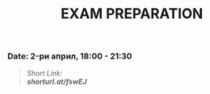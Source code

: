 <h1 align="center">EXAM PREPARATION</h1>
    <br>

<h3>Date: 2-ри април, 18:00 - 21:30</h3>

<blockquote>
    <i>
        Short Link: <br> 
        <b>
            shorturl.at/fswEJ
        </b> 
    </i>
</blockquote>
